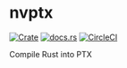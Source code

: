 # nvptx

[![Crate](http://meritbadge.herokuapp.com/nvptx)](https://crates.io/crates/nvptx)
[![docs.rs](https://docs.rs/nvptx/badge.svg)](https://docs.rs/nvptx)
[![CircleCI](https://circleci.com/gh/rust-accel/nvptx.svg?style=shield)](https://circleci.com/gh/rust-accel/nvptx)

Compile Rust into PTX
